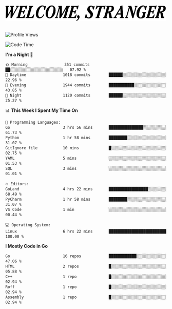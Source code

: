 <div>
  <picture>
    <source media="(prefers-color-scheme: dark)" srcset="./headers/welcome_white.png">
    <img alt="WELCOME, STRANGER" src="./headers/welcome.png" width="500">
  </picture>
</div>

<br>

![Profile Views](https://komarev.com/ghpvc/?username=darleet&color=blue)

<!--START_SECTION:waka-->
![Code Time](http://img.shields.io/badge/Code%20Time-762%20hrs%2034%20mins-blue)

**I'm a Night 🦉** 

```text
🌞 Morning                351 commits         ██░░░░░░░░░░░░░░░░░░░░░░░   07.92 % 
🌆 Daytime                1018 commits        ██████░░░░░░░░░░░░░░░░░░░   22.96 % 
🌃 Evening                1944 commits        ███████████░░░░░░░░░░░░░░   43.85 % 
🌙 Night                  1120 commits        ██████░░░░░░░░░░░░░░░░░░░   25.27 % 
```


📊 **This Week I Spent My Time On** 

```text
💬 Programming Languages: 
Go                       3 hrs 56 mins       ███████████████░░░░░░░░░░   61.73 % 
Python                   1 hr 58 mins        ████████░░░░░░░░░░░░░░░░░   31.07 % 
GitIgnore file           10 mins             █░░░░░░░░░░░░░░░░░░░░░░░░   02.75 % 
YAML                     5 mins              ░░░░░░░░░░░░░░░░░░░░░░░░░   01.53 % 
SQL                      3 mins              ░░░░░░░░░░░░░░░░░░░░░░░░░   01.01 % 

🔥 Editors: 
GoLand                   4 hrs 22 mins       █████████████████░░░░░░░░   68.49 % 
PyCharm                  1 hr 58 mins        ████████░░░░░░░░░░░░░░░░░   31.07 % 
VS Code                  1 min               ░░░░░░░░░░░░░░░░░░░░░░░░░   00.44 % 

💻 Operating System: 
Linux                    6 hrs 22 mins       █████████████████████████   100.00 % 
```

**I Mostly Code in Go** 

```text
Go                       16 repos            ████████████░░░░░░░░░░░░░   47.06 % 
HTML                     2 repos             █░░░░░░░░░░░░░░░░░░░░░░░░   05.88 % 
C++                      1 repo              █░░░░░░░░░░░░░░░░░░░░░░░░   02.94 % 
Roff                     1 repo              █░░░░░░░░░░░░░░░░░░░░░░░░   02.94 % 
Assembly                 1 repo              █░░░░░░░░░░░░░░░░░░░░░░░░   02.94 % 
```




<!--END_SECTION:waka-->
